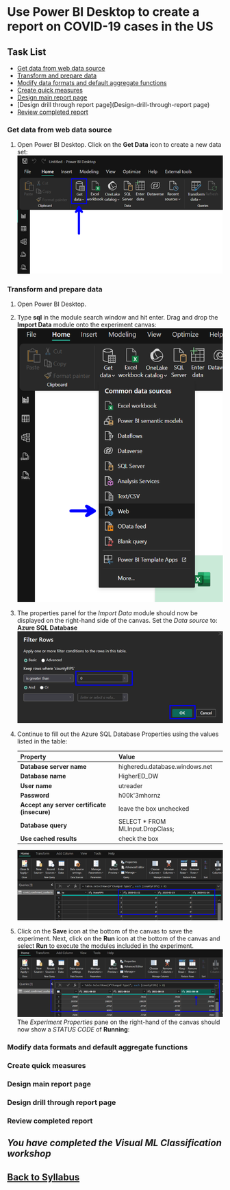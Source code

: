
# Use Power BI Desktop to create a report on COVID-19 cases in the US

## Task List

- [Get data from web data source](#Get-data-from-web-data-source)
- [Transform and prepare data](#Transform-and-prepare-data)
- [Modify data formats and default aggregate functions](Modify-data-formats-and-default-aggregate-functions)
- [Create quick measures](Create-quick-measures)
- [Design main report page](Design-main-report-page)
- [Design drill through report page](Design-drill-through-report page)
- [Review completed report](Review-completed-report)

### Get data from web data source

1. Open Power BI Desktop.  Click on the **Get Data** icon to create a new data set:
![Get data](media/image001.png)

### Transform and prepare data

1. Open Power BI Desktop.
1. Type **sql** in the module search window and hit enter.  Drag and drop the **Import Data** module onto the experiment canvas:
![Load Data from Azure SQL Server](media/image002.png)
1. The properties panel for the *Import Data* module should now be displayed on the right-hand side of the canvas.  Set the *Data source* to: **Azure SQL Database**
![Load Data from Azure SQL Server](media/image008.png)
1. Continue to fill out the Azure SQL Database Properties using the values listed in the table:

    | Property | Value  |
    |------|------|
    |**Database server name**  | higheredu.database.windows.net|
    |**Database name**  | HigherED_DW|
    |**User name**  | utreader|
    |**Password**  | h00k'3mhornz|
    |**Accept any server certificate (insecure)**  | leave the box unchecked|
    |**Database query**  | SELECT * FROM MLInput.DropClass;|
    |**Use cached results**  | check the box|

    ![Load Data from Azure SQL Server](media/image009.png)

1. Click on the **Save** icon at the bottom of the canvas to save the experiment.  Next, click on the **Run** icon at the bottom of the canvas and select **Run** to execute the modules included in the experiment.  
![Load Data from Azure SQL Server](media/image010.png)
The *Experiment Properties* pane on the right-hand of the canvas should now show a *STATUS CODE* of **Running**:

### Modify data formats and default aggregate functions

### Create quick measures

### Design main report page

### Design drill through report page

### Review completed report

## *You have completed the Visual ML Classification workshop*

## [Back to Syllabus](readme.md)
